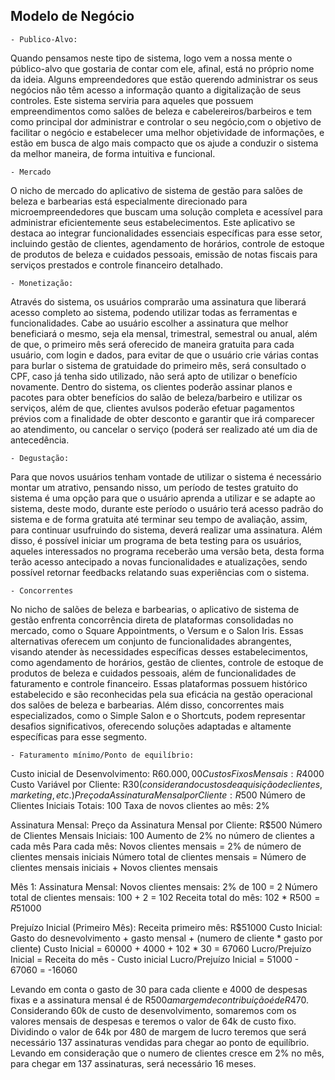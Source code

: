 ## Modelo de Negócio
	- Publico-Alvo:
Quando pensamos neste tipo de sistema, logo vem a nossa mente o público-alvo que gostaria de contar com ele, afinal, está no próprio nome da ideia. Alguns empreendedores que estão querendo administrar os seus negócios não têm acesso a informação quanto a digitalização de seus controles. Este sistema serviria para aqueles que possuem empreendimentos como salões de beleza e cabelereiros/barbeiros e tem como principal dor administrar e controlar o seu negócio,com o objetivo de facilitar o negócio e estabelecer uma melhor objetividade de informações, e estão em busca de algo mais compacto que os ajude a conduzir o sistema da melhor maneira, de forma intuitiva e funcional.

	- Mercado
O nicho de mercado do aplicativo de sistema de gestão para salões de beleza e barbearias está especialmente direcionado para microempreendedores que buscam uma solução completa e acessível para administrar eficientemente seus estabelecimentos. Este aplicativo se destaca ao integrar funcionalidades essenciais específicas para esse setor, incluindo gestão de clientes, agendamento de horários, controle de estoque de produtos de beleza e cuidados pessoais, emissão de notas fiscais para serviços prestados e controle financeiro detalhado.

	- Monetização:
Através do sistema, os usuários comprarão uma assinatura que liberará acesso completo ao sistema, podendo utilizar todas as ferramentas e funcionalidades. Cabe ao usuário escolher a assinatura que melhor beneficiará o mesmo, seja ela mensal, trimestral, semestral ou anual, além de que, o primeiro mês será oferecido de maneira gratuita para cada usuário, com login e dados, para evitar de que o usuário crie várias contas para burlar o sistema de gratuidade do primeiro mês, será consultado o CPF, caso já tenha sido utilizado, não será apto de utilizar o benefício novamente.
Dentro do sistema, os clientes poderão assinar planos e pacotes para obter benefícios do salão de beleza/barbeiro e utilizar os serviços, além de que, clientes avulsos poderão efetuar pagamentos prévios com a finalidade de obter desconto e garantir que irá comparecer ao atendimento, ou cancelar o serviço (poderá ser realizado até um dia de antecedência.

	- Degustação:
Para que novos usuários tenham vontade de utilizar o sistema é necessário montar um atrativo, pensando nisso, um período de testes gratuito do sistema é uma opção para que o usuário aprenda a utilizar e se adapte ao sistema, deste modo, durante este período o usuário terá acesso padrão do sistema e de forma gratuita até terminar seu tempo de avaliação, assim, para continuar usufruindo do sistema, deverá realizar uma assinatura. Além disso, é possível iniciar um programa de beta testing para os usuários, aqueles interessados no programa receberão uma versão beta, desta forma terão acesso antecipado a novas funcionalidades e atualizações, sendo possível retornar feedbacks relatando suas experiências com o sistema.

	- Concorrentes
No nicho de salões de beleza e barbearias, o aplicativo de sistema de gestão enfrenta concorrência direta de plataformas consolidadas no mercado, como o Square Appointments, o Versum e o Salon Iris. Essas alternativas oferecem um conjunto de funcionalidades abrangentes, visando atender às necessidades específicas desses estabelecimentos, como agendamento de horários, gestão de clientes, controle de estoque de produtos de beleza e cuidados pessoais, além de funcionalidades de faturamento e controle financeiro.
Essas plataformas possuem histórico estabelecido e são reconhecidas pela sua eficácia na gestão operacional dos salões de beleza e barbearias. Além disso, concorrentes mais especializados, como o Simple Salon e o Shortcuts, podem representar desafios significativos, oferecendo soluções adaptadas e altamente específicas para esse segmento.

	- Faturamento mínimo/Ponto de equilíbrio:
Custo inicial de Desenvolvimento: R$60.000,00
Custos Fixos Mensais: R$4000
Custo Variável por Cliente: R$30 (considerando custos de aquisição de clientes, marketing, etc.)
Preço da Assinatura Mensal por Cliente: R$500
Número de Clientes Iniciais Totais: 100
Taxa de novos clientes ao mês: 2%

Assinatura Mensal:
Preço da Assinatura Mensal por Cliente: R$500
Número de Clientes Mensais Iniciais: 100
Aumento de 2% no número de clientes a cada mês
Para cada mês:
Novos clientes mensais = 2% de número de clientes mensais iniciais
Número total de clientes mensais = Número de clientes mensais iniciais + Novos clientes mensais

Mês 1:
Assinatura Mensal:
Novos clientes mensais: 2% de 100 = 2
Número total de clientes mensais: 100 + 2 = 102
Receita total do mês: 102 * R$500 = R$51000

Prejuízo Inicial (Primeiro Mês):
Receita primeiro mês: R$51000
Custo Inicial: Gasto do desnevolvimento + gasto mensal + (numero de cliente * gasto por cliente)
Custo Inicial = 60000 + 4000 + 102 * 30 = 67060
Lucro/Prejuízo Inicial =  Receita do mês - Custo inicial
Lucro/Prejuízo Inicial =  51000 - 67060 = -16060

Levando em conta o gasto de 30 para cada cliente e 4000 de despesas fixas e a assinatura mensal é de R$500 a margem de contribuição é de R$470.
Considerando 60k de custo de desenvolvimento, somaremos com os valores mensais de despesas e teremos o valor de 64k de custo fixo.
Dividindo o valor de 64k por 480 de margem de lucro teremos que será necessário 137 assinaturas vendidas para chegar ao ponto de equilíbrio.
Levando em consideração que o numero de clientes cresce em 2% no mês, para chegar em 137 assinaturas, será necessário 16 meses.
